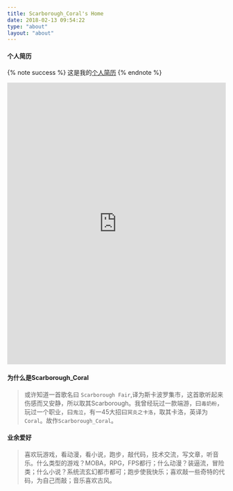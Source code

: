 ```yaml
---
title: Scarborough_Coral's Home
date: 2018-02-13 09:54:22
type: "about"
layout: "about"
---
```


#### 个人简历

{% note success %}
这是我的[个人简历](http://scarboroughcoral.top/)
{% endnote %}

<iframe   src="http://scarboroughcoral.top/" width="100%" id="resume" height="650px" scrolling="auto"  style="border:none;" frameborder="0" >   
</iframe>

#### 为什么是Scarborough_Coral

> 或许知道一首歌名曰 ``Scarborough Fair``,译为斯卡波罗集市，这首歌听起来伤感而又安静，所以取其Scarborough。我曾经玩过一款端游，曰``毒奶粉``，玩过一个职业，曰``鬼泣``，有一45大招曰``冥炎之卡洛``，取其卡洛，英译为``Coral``。故作``Scarborough_Coral``。

#### 业余爱好
> 喜欢玩游戏，看动漫，看小说，跑步，敲代码，技术交流，写文章，听音乐。什么类型的游戏？MOBA，RPG，FPS都行；什么动漫？装逼流，冒险类；什么小说？系统流玄幻都市都可；跑步使我快乐；喜欢敲一些奇特的代码，为自己而敲；音乐喜欢古风。
 


